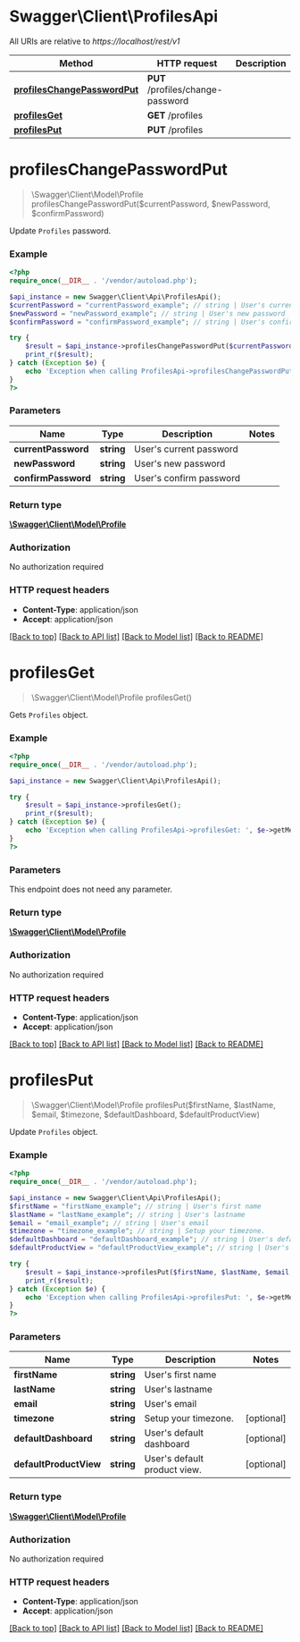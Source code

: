 # Swagger\Client\ProfilesApi

All URIs are relative to *https://localhost/rest/v1*

Method | HTTP request | Description
------------- | ------------- | -------------
[**profilesChangePasswordPut**](ProfilesApi.md#profilesChangePasswordPut) | **PUT** /profiles/change-password | 
[**profilesGet**](ProfilesApi.md#profilesGet) | **GET** /profiles | 
[**profilesPut**](ProfilesApi.md#profilesPut) | **PUT** /profiles | 


# **profilesChangePasswordPut**
> \Swagger\Client\Model\Profile profilesChangePasswordPut($currentPassword, $newPassword, $confirmPassword)



Update `Profiles` password.

### Example
```php
<?php
require_once(__DIR__ . '/vendor/autoload.php');

$api_instance = new Swagger\Client\Api\ProfilesApi();
$currentPassword = "currentPassword_example"; // string | User's current password
$newPassword = "newPassword_example"; // string | User's new password
$confirmPassword = "confirmPassword_example"; // string | User's confirm password

try {
    $result = $api_instance->profilesChangePasswordPut($currentPassword, $newPassword, $confirmPassword);
    print_r($result);
} catch (Exception $e) {
    echo 'Exception when calling ProfilesApi->profilesChangePasswordPut: ', $e->getMessage(), PHP_EOL;
}
?>
```

### Parameters

Name | Type | Description  | Notes
------------- | ------------- | ------------- | -------------
 **currentPassword** | **string**| User&#39;s current password |
 **newPassword** | **string**| User&#39;s new password |
 **confirmPassword** | **string**| User&#39;s confirm password |

### Return type

[**\Swagger\Client\Model\Profile**](../Model/Profile.md)

### Authorization

No authorization required

### HTTP request headers

 - **Content-Type**: application/json
 - **Accept**: application/json

[[Back to top]](#) [[Back to API list]](../../README.md#documentation-for-api-endpoints) [[Back to Model list]](../../README.md#documentation-for-models) [[Back to README]](../../README.md)

# **profilesGet**
> \Swagger\Client\Model\Profile profilesGet()



Gets `Profiles` object.

### Example
```php
<?php
require_once(__DIR__ . '/vendor/autoload.php');

$api_instance = new Swagger\Client\Api\ProfilesApi();

try {
    $result = $api_instance->profilesGet();
    print_r($result);
} catch (Exception $e) {
    echo 'Exception when calling ProfilesApi->profilesGet: ', $e->getMessage(), PHP_EOL;
}
?>
```

### Parameters
This endpoint does not need any parameter.

### Return type

[**\Swagger\Client\Model\Profile**](../Model/Profile.md)

### Authorization

No authorization required

### HTTP request headers

 - **Content-Type**: application/json
 - **Accept**: application/json

[[Back to top]](#) [[Back to API list]](../../README.md#documentation-for-api-endpoints) [[Back to Model list]](../../README.md#documentation-for-models) [[Back to README]](../../README.md)

# **profilesPut**
> \Swagger\Client\Model\Profile profilesPut($firstName, $lastName, $email, $timezone, $defaultDashboard, $defaultProductView)



Update `Profiles` object.

### Example
```php
<?php
require_once(__DIR__ . '/vendor/autoload.php');

$api_instance = new Swagger\Client\Api\ProfilesApi();
$firstName = "firstName_example"; // string | User's first name
$lastName = "lastName_example"; // string | User's lastname
$email = "email_example"; // string | User's email
$timezone = "timezone_example"; // string | Setup your timezone.
$defaultDashboard = "defaultDashboard_example"; // string | User's default dashboard
$defaultProductView = "defaultProductView_example"; // string | User's default product view.

try {
    $result = $api_instance->profilesPut($firstName, $lastName, $email, $timezone, $defaultDashboard, $defaultProductView);
    print_r($result);
} catch (Exception $e) {
    echo 'Exception when calling ProfilesApi->profilesPut: ', $e->getMessage(), PHP_EOL;
}
?>
```

### Parameters

Name | Type | Description  | Notes
------------- | ------------- | ------------- | -------------
 **firstName** | **string**| User&#39;s first name |
 **lastName** | **string**| User&#39;s lastname |
 **email** | **string**| User&#39;s email |
 **timezone** | **string**| Setup your timezone. | [optional]
 **defaultDashboard** | **string**| User&#39;s default dashboard | [optional]
 **defaultProductView** | **string**| User&#39;s default product view. | [optional]

### Return type

[**\Swagger\Client\Model\Profile**](../Model/Profile.md)

### Authorization

No authorization required

### HTTP request headers

 - **Content-Type**: application/json
 - **Accept**: application/json

[[Back to top]](#) [[Back to API list]](../../README.md#documentation-for-api-endpoints) [[Back to Model list]](../../README.md#documentation-for-models) [[Back to README]](../../README.md)

